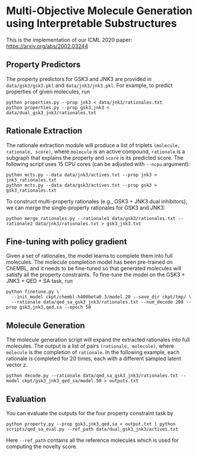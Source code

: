 # Multi-Objective Molecule Generation using Interpretable Substructures

This is the implementation of our ICML 2020 paper: https://arxiv.org/abs/2002.03244

## Property Predictors
The property predictors for GSK3 and JNK3 are provided in `data/gsk3/gsk3.pkl` and `data/jnk3/jnk3.pkl`. For example, to predict properties of given molecules, run
```
python properties.py --prop jnk3 < data/jnk3/rationales.txt
python properties.py --prop gsk3,jnk3 < data/dual_gsk3_jnk3/rationales.txt
```

## Rationale Extraction
The rationale extraction module will produce a list of triplets `(molecule, rationale, score)`, where `molecule` is an active compound, `rationale` is a subgraph that explains the property and `score` is its predicted score. The following script uses 15 CPU cores (can be adjusted with `--ncpu` argument):
```
python mcts.py --data data/jnk3/actives.txt --prop jnk3 > jnk3_rationales.txt
python mcts.py --data data/gsk3/actives.txt --prop gsk3 > gsk3_rationales.txt
```
To construct multi-property rationales (e.g., GSK3 + JNK3 dual inhibitors), we can merge the single-property rationales for GSK3 and JNK3:
```
python merge_rationales.py --rationale1 data/gsk3/rationales.txt --rationale2 data/jnk3/rationales.txt > gsk3_jnk3.txt
```

## Fine-tuning with policy gradient
Given a set of rationales, the model learns to complete them into full molecules. The molecule completion model has been pre-trained on ChEMBL, and it needs to be fine-tuned so that generated molecules will satisfy all the property constraints. To fine-tune the model on the GSK3 + JNK3 + QED + SA task, run
```
python finetune.py \
  --init_model ckpt/chembl-h400beta0.3/model.20 --save_dir ckpt/tmp/ \
  --rationale data/qed_sa_gsk3_jnk3/rationales.txt --num_decode 200 --prop gsk3,jnk3,qed,sa --epoch 50
```

## Molecule Generation
The molecule generation script will expand the extracted rationales into full molecules. The output is a list of pairs `(rationale, molecule)`, where `molecule` is the completion of `rationale`. In the following example, each rationale is completed for 20 times, each with a different sampled latent vector z.
```
python decode.py --rationale data/qed_sa_gsk3_jnk3/rationales.txt --model ckpt/gsk3_jnk3_qed_sa/model.50 > outputs.txt
```

## Evaluation
You can evaluate the outputs for the four property constraint task by
```
python property.py --prop gsk3,jnk3,qed,sa < output.txt | python scripts/qed_sa_eval.py --ref_path data/dual_gsk3_jnk3/actives.txt
```
Here `--ref_path` contains all the reference molecules which is used for computing the novelty score. 
